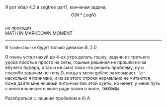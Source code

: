 Я рот ебал 4.3 в segtree part1, конченая задача,   
$$ O(N * LogN) $$  
не проходит  
MATH IN MARKDOWN MOMENT

***

В `YandexCourse` будет только дивизон B, 2.0

Я очень устал нахуй до 4-ех утра делать гошку, задачи из третьего урока простые просто на сеты, гошные решения не прошли из-за ебучего буфера, я так и не смог пока что решить проблему, ну и спасибо задачам по типу D, когда у меня getline зажевывает `'\n'` насколько я понимаю, и из за этого строки нормально не читаются, боже дайте мне няшный питончик без этой хуеты, но нееет, у меня путь с кипятильником в жопе ради палки в жопе, `СЮЮЮЮЮДА`

Разобраться с лишним пробелом в 6l A